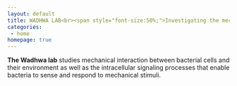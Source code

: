 ```yaml
---
layout: default
title: WADHWA LAB<br><span style="font-size:50%;">Investigating the mechanical lives of bacteria through experiments, theory, and computation</span>
categories:
 - home
homepage: true
---
```

**The Wadhwa lab** studies mechanical interaction between bacterial cells and their environment as well as the intracellular signaling processes that enable bacteria to sense and respond to mechanical stimuli.
